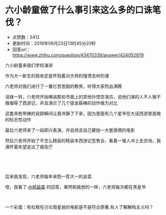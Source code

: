 # 六小龄童做了什么事引来这么多的口诛笔伐？
- 点赞数：5412
- 更新时间：2018年08月23日13时45分20秒
- 回答url：https://www.zhihu.com/question/43470339/answer/424052979
<body>
 <p data-pid="Cyt7-9b0">六小龄童来我们学校演讲</p>
 <p data-pid="E0U2zgEy">作为大一新生的我肯定是怀抱着对大师的憧憬去听的课</p>
 <p data-pid="0u5TyRLb">六老师对我们进行了一番忆苦思甜的教育，听得大家热血沸腾</p>
 <p data-pid="p8tkMdG1">话锋一转，六老师开始嘲讽那些市面上的其他孙悟空演员，说他们演的人不人猴不猴侮辱了西游记，并且演示了几个提金箍棒的动作做为对比</p>
 <p data-pid="P_gnFcsk">这套夹枪带棒的说辞瞬间让我冷静了下来，因为里面有几个星爷在大话西游里面做的标志性动作</p>
 <p data-pid="GeeQgApb">最后六老师来了一段即兴表演，并且扬言自己要拍一大套唐僧的电影</p>
 <p data-pid="3CMx8qdS">然后六老师开始了不怎么精装的精装本西游记签售会，看着一堆人冲上去咨询，我满怀着失望走出了报告厅</p>
 <p class="ztext-empty-paragraph"><br></p>
 <p class="ztext-empty-paragraph"><br></p>
 <p data-pid="E8BO6TTd">后来我发现，六老师每年来割一茬大一的韭菜</p>
 <p data-pid="G-FJjFnD">唔，我看了 <a class="member_mention" href="https://www.zhihu.com/people/f8f4ced4fe624ee53e2aa5441768d75a" data-hash="f8f4ced4fe624ee53e2aa5441768d75a" data-hovercard="p$b$f8f4ced4fe624ee53e2aa5441768d75a">@郝益晨</a> 的回答，果然和我想的一样，六老师每次都在黑星爷</p>
 <p class="ztext-empty-paragraph"><br></p>
 <p data-pid="2B0RJ53K">一个彩蛋：有杠精在讨论周星驰的电影是不是符合原著,有人了解解构主义吗？</p>
</body>